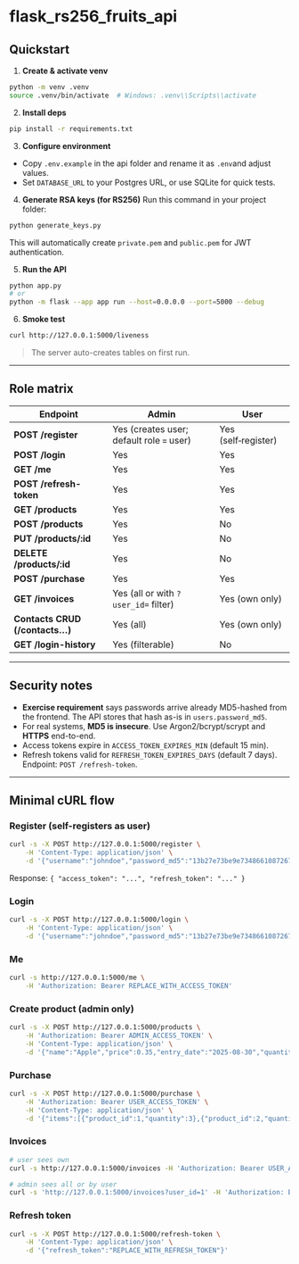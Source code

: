 
# flask_rs256_fruits_api

## Quickstart

1) **Create & activate venv**
```bash
python -m venv .venv
source .venv/bin/activate  # Windows: .venv\\Scripts\\activate
```

2) **Install deps**
```bash
pip install -r requirements.txt
```

3) **Configure environment**
- Copy `.env.example` in the api folder and rename it as `.env`and adjust values.
- Set `DATABASE_URL` to your Postgres URL, or use SQLite for quick tests.

4) **Generate RSA keys (for RS256)**
Run this command in your project folder:
```bash
python generate_keys.py
```
This will automatically create `private.pem` and `public.pem` for JWT authentication.

5) **Run the API**
```bash
python app.py
# or
python -m flask --app app run --host=0.0.0.0 --port=5000 --debug
```

6) **Smoke test**
```bash
curl http://127.0.0.1:5000/liveness
```

> The server auto-creates tables on first run.

---

## Role matrix

| Endpoint                       | Admin                                   | User                |
| ------------------------------ | --------------------------------------- | ------------------- |
| **POST /register**             | Yes (creates user; default role = user) | Yes (self‑register) |
| **POST /login**                | Yes                                     | Yes                 |
| **GET /me**                    | Yes                                     | Yes                 |
| **POST /refresh-token**        | Yes                                     | Yes                 |
| **GET /products**              | Yes                                     | Yes                 |
| **POST /products**             | Yes                                     | No                  |
| **PUT /products/\:id**         | Yes                                     | No                  |
| **DELETE /products/\:id**      | Yes                                     | No                  |
| **POST /purchase**             | Yes                                     | Yes                 |
| **GET /invoices**              | Yes (all or with `?user_id=` filter)    | Yes (own only)      |
| **Contacts CRUD (/contacts…)** | Yes (all)                               | Yes (own only)      |
| **GET /login-history**         | Yes (filterable)                        | No                  |


---

## Security notes
- **Exercise requirement** says passwords arrive already MD5-hashed from the frontend. The API stores that hash as-is in `users.password_md5`.
- For real systems, **MD5 is insecure**. Use Argon2/bcrypt/scrypt and **HTTPS** end-to-end.
- Access tokens expire in `ACCESS_TOKEN_EXPIRES_MIN` (default 15 min).
- Refresh tokens valid for `REFRESH_TOKEN_EXPIRES_DAYS` (default 7 days). Endpoint: `POST /refresh-token`.

---

## Minimal cURL flow

### Register (self-registers as user)
```bash
curl -s -X POST http://127.0.0.1:5000/register \
	-H 'Content-Type: application/json' \
	-d '{"username":"johndoe","password_md5":"13b27e73be9e7348661087267dc31c12"}'
```
Response: `{ "access_token": "...", "refresh_token": "..." }`

### Login
```bash
curl -s -X POST http://127.0.0.1:5000/login \
	-H 'Content-Type: application/json' \
	-d '{"username":"johndoe","password_md5":"13b27e73be9e7348661087267dc31c12"}'
```

### Me
```bash
curl -s http://127.0.0.1:5000/me \
	-H 'Authorization: Bearer REPLACE_WITH_ACCESS_TOKEN'
```

### Create product (admin only)
```bash
curl -s -X POST http://127.0.0.1:5000/products \
	-H 'Authorization: Bearer ADMIN_ACCESS_TOKEN' \
	-H 'Content-Type: application/json' \
	-d '{"name":"Apple","price":0.35,"entry_date":"2025-08-30","quantity":200}'
```

### Purchase
```bash
curl -s -X POST http://127.0.0.1:5000/purchase \
	-H 'Authorization: Bearer USER_ACCESS_TOKEN' \
	-H 'Content-Type: application/json' \
	-d '{"items":[{"product_id":1,"quantity":3},{"product_id":2,"quantity":1}]}'
```

### Invoices
```bash
# user sees own
curl -s http://127.0.0.1:5000/invoices -H 'Authorization: Bearer USER_ACCESS_TOKEN'

# admin sees all or by user
curl -s 'http://127.0.0.1:5000/invoices?user_id=1' -H 'Authorization: Bearer ADMIN_ACCESS_TOKEN'
```

### Refresh token
```bash
curl -s -X POST http://127.0.0.1:5000/refresh-token \
	-H 'Content-Type: application/json' \
	-d '{"refresh_token":"REPLACE_WITH_REFRESH_TOKEN"}'
```
